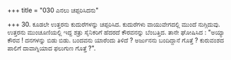 +++
title = "030 ಎನಲು ಚಪ್ಪರಿಸಿದನು"

+++
30. ಕೂಡಲೇ ಉತ್ತರನು ಕುದುರೆಗಳನ್ನು ಚಪ್ಪರಿಸಿದ. ಕುದುರೆಗಳು ವಾಯುವೇಗದಲ್ಲಿ ಮುಂದೆ ನುಗ್ಗಿದುವು. ಉತ್ತರನು ಮುಂಚೂಣಿಯಲ್ಲಿ ಇದ್ದ ಶತ್ರು ಸೈನಿಕರಿಗೆ ಹೆದರದೆ ಕೌರವನನ್ನು ಬೆಂಬತ್ತಿದ. ತಾನೇ ಘೋಷಿಸಿದ : "ಅಯ್ಯಾ ಕೌರವ ! ದನಗಳನ್ನು ಬಿಡು ಬಿಡು. ಬಂದವನು ಯಾರೆಂದು ತಿಳಿದೆ ? ಅರ್ಜುನನು ಬಂದಿದ್ದಾನೆ ಗೊತ್ತೆ ? ಕುರುವಂಶದ ಪಾಲಿಗೆ ದಾವಾಗ್ನಿಯಾದ ಫಲುಗುಣ ಗೊತ್ತೆ ?".